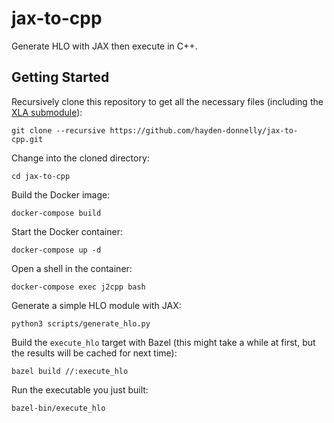 # jax-to-cpp
Generate HLO with JAX then execute in C++.

## Getting Started

Recursively clone this repository to get all the necessary files (including the [XLA submodule](https://github.com/openxla/xla/tree/dd7b496b6d082bfeda230332ea8e418e8cf3ca78)):
```
git clone --recursive https://github.com/hayden-donnelly/jax-to-cpp.git
```

Change into the cloned directory:
```
cd jax-to-cpp
```

Build the Docker image:
```
docker-compose build
```

Start the Docker container:
```
docker-compose up -d
```

Open a shell in the container:
```
docker-compose exec j2cpp bash
```

Generate a simple HLO module with JAX:
```
python3 scripts/generate_hlo.py
```

Build the ``execute_hlo`` target with Bazel (this might take a while at first, but the results will be cached for next time):
```
bazel build //:execute_hlo
```

Run the executable you just built:
```
bazel-bin/execute_hlo
```
